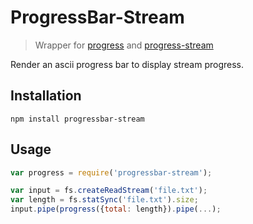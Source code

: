 ProgressBar-Stream
==================

>
> Wrapper for [progress](https://www.npmjs.com/package/progress) and [progress-stream](https://www.npmjs.com/package/progress-stream)
>

Render an ascii progress bar to display stream progress.

Installation
------------
```
npm install progressbar-stream
```

Usage
-----
```javascript
var progress = require('progressbar-stream');

var input = fs.createReadStream('file.txt');
var length = fs.statSync('file.txt').size;
input.pipe(progress({total: length}).pipe(...);
```

